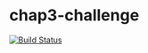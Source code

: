 # chap3-challenge

[![Build Status](http://ec2-52-62-114-219.ap-southeast-2.compute.amazonaws.com/buildStatus/icon?job=chap3-chall)](http://ec2-52-62-114-219.ap-southeast-2.compute.amazonaws.com/job/chap3-chall/) 
